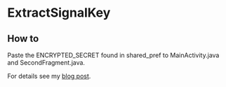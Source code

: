 # ExtractSignalKey
## How to
Paste the ENCRYPTED_SECRET found in shared_pref to MainActivity.java and SecondFragment.java.

For details see my [blog post](https://knugi.com/202107/151300-Decrypting-Signal-Conversation-Database.html).
